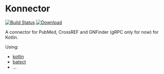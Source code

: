 # Konnector

[![Build Status](https://travis-ci.org/bjonnh/konnector.svg?branch=master)](https://travis-ci.org/bjonnh/konnector)
[ ![Download](https://api.bintray.com/packages/bjonnh/Konnector/konnector/images/download.svg?version=0.1) ](https://bintray.com/bjonnh/Konnector/konnector/0.1/link)

A connector for PubMed, CrossREF and GNFinder (gRPC only for now) for Kotlin.

Using:
- [kotlin](https://www.kotlinlang.org)
- [batect](https://github.com/batect/batect)
- …
